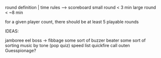 round definition | time rules --> scoreboard
small round      < 3 min
large round      < ~8 min

for a given player count, there should be at least 5 playable rounds

IDEAS:

[//]: # (basic ahh round)
jamboree eel boss -> fibbage
some sort of buzzer beater
some sort of sorting
music by tone (pop quiz)
speed list
quickfire
call outen 
Guesspionage?
